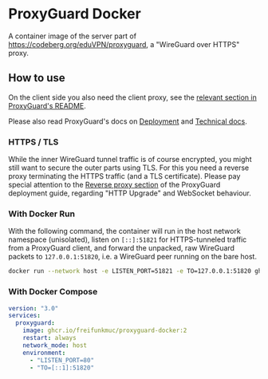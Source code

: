 # ProxyGuard Docker

A container image of the server part of <https://codeberg.org/eduVPN/proxyguard>, a "WireGuard over HTTPS" proxy.

## How to use

On the client side you also need the client proxy, see the [relevant section in ProxyGuard's README](https://codeberg.org/eduVPN/proxyguard/src/branch/main/README.md#client-example).

Please also read ProxyGuard's docs on [Deployment](https://codeberg.org/eduVPN/proxyguard/src/branch/main/deploy.md) and [Technical docs](https://codeberg.org/eduVPN/proxyguard/src/branch/main/technical.md).

### HTTPS / TLS

While the inner WireGuard tunnel traffic is of course encrypted, you might still want to secure the outer parts using TLS.
For this you need a reverse proxy terminating the HTTPS traffic (and a TLS certificate).
Please pay special attention to the [Reverse proxy section](https://codeberg.org/eduVPN/proxyguard/src/branch/main/deploy.md#reverse-proxy) of the ProxyGuard deployment guide, regarding "HTTP Upgrade" and WebSocket behaviour.

### With Docker Run

With the following command, the container will run in the host network namespace (unisolated), listen on `[::]:51821` for HTTPS-tunneled traffic from a ProxyGuard client, and forward the unpacked, raw WireGuard packets to `127.0.0.1:51820`, i.e. a WireGuard peer running on the bare host.

```sh
docker run --network host -e LISTEN_PORT=51821 -e TO=127.0.0.1:51820 ghcr.io/freifunkmuc/proxyguard-docker:2
```

### With Docker Compose

```yml
version: "3.0"
services:
  proxyguard:
    image: ghcr.io/freifunkmuc/proxyguard-docker:2
    restart: always
    network_mode: host
    environment:
      - "LISTEN_PORT=80"
      - "TO=[::1]:51820"
```
